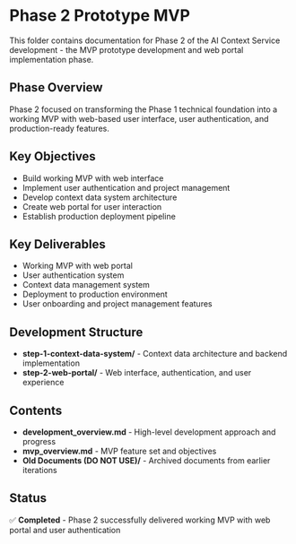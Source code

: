 # Phase 2 Prototype MVP

This folder contains documentation for Phase 2 of the AI Context Service development - the MVP prototype development and web portal implementation phase.

## Phase Overview
Phase 2 focused on transforming the Phase 1 technical foundation into a working MVP with web-based user interface, user authentication, and production-ready features.

## Key Objectives
- Build working MVP with web interface
- Implement user authentication and project management
- Develop context data system architecture
- Create web portal for user interaction
- Establish production deployment pipeline

## Key Deliverables
- Working MVP with web portal
- User authentication system
- Context data management system
- Deployment to production environment
- User onboarding and project management features

## Development Structure
- **step-1-context-data-system/** - Context data architecture and backend implementation
- **step-2-web-portal/** - Web interface, authentication, and user experience

## Contents
- **development_overview.md** - High-level development approach and progress
- **mvp_overview.md** - MVP feature set and objectives
- **Old Documents (DO NOT USE)/** - Archived documents from earlier iterations

## Status
✅ **Completed** - Phase 2 successfully delivered working MVP with web portal and user authentication